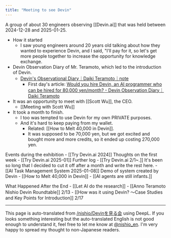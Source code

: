 ```yaml
---
title: "Meeting to see Devin"
---
```


A group of about 30 engineers observing [[Devin.ai]] that was held between 2024-12-28 and 2025-01-25.
- How it started
    - I saw young engineers around 20 years old talking about how they wanted to experience Devin, and I said, "I'll pay for it, so let's get more people together to increase the opportunity for knowledge exchange.
- Devin Observation Diary of Mr. Teramoto, which led to the introduction of Devin.
    - [Devin's Observational Diary｜Daiki Teramoto｜note](https://note.com/teramotodaiki/m/ma1f76a419145)
        - First day's article: [Would you hire Devin, an AI programmer who can be hired for 80,000 yen/month? - Devin Observation Diary｜Daiki Teramoto](https://note.com/teramotodaiki/n/n00dde86ff676?magazine_key=ma1f76a419145)
- It was an opportunity to meet with [[Scott Wu]], the CEO.
    - [[Meeting with Scott Wu]]
- It took a month to finish.
    - I too was tempted to use Devin for my own PRIVATE purposes.
    - And it's hard to keep paying from my wallet.
        - Related: [[How to Melt 40,000 in Devin]].
        - It was supposed to be 70,000 yen, but we got excited and bought more and more credits, so it ended up costing 270,000 yen.


Events during the exhibition
    - [[Try Devin.ai 2024]] Thoughts on the first week
    - [[Try Devin.ai 2025-01]] Further log
    - [[Try Devin.ai 2/1~.]]  It's been so long that I decided to cut it off after a month and write the rest here.
    - [[AI Task Management System 2025-01-08]] Demo of system created by Devin
    - [[How to Melt 40,000 in Devin]]
    - [[AI agents are still infants.]]

What Happened After the End
    - [[Let AI do the research]]
    - [[Anno Teramoto Nishio Devin Roundtable]]  2/13
    - [[How was it using Devin? ～Case Studies and Key Points for Introduction]]  2/17


---
This page is auto-translated from [/nishio/Devinを見る会](https://scrapbox.io/nishio/Devinを見る会) using DeepL. If you looks something interesting but the auto-translated English is not good enough to understand it, feel free to let me know at [@nishio_en](https://twitter.com/nishio_en). I'm very happy to spread my thought to non-Japanese readers.